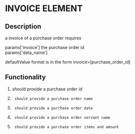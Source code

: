 # INVOICE ELEMENT

## Description

a invoice of a purchase order
requires

params['invoice'] the purchase order id  
params['data_name']  

defaultValue format is in the form invoice=[purchase_order_id]

## Functionality
1.	should provide a purchase order id
2.      should provide a purchase order name
3.      should provide a purchase order date
4.      should provide a purchase order servant name
5.      should provide a purchase order items and amount
